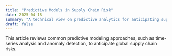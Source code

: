 ```yaml
---
title: "Predictive Models in Supply Chain Risk"
date: 2025-04-18
summary: "A technical view on predictive analytics for anticipating supply chain disruptions."
draft: false
---
```


This article reviews common predictive modeling approaches, such as time-series analysis and anomaly detection, to anticipate global supply chain risks.
